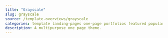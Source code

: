 ```yaml
---
title: "Grayscale"
slug: grayscale
source: /template-overviews/grayscale
categories: template landing-pages one-page portfolios featured popular
description: A multipurpose one page theme.
---
```


<img src="http://sbootstrap.startbootstrapc.netdna-cdn.com/assets/img/templates/grayscale.jpg" class="img-responsive" alt="">